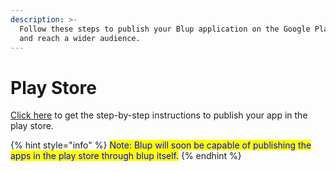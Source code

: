 ```yaml
---
description: >-
  Follow these steps to publish your Blup application on the Google Play Store
  and reach a wider audience.
---
```


# Play Store

[Click here](https://support.google.com/googleplay/android-developer/answer/9859152?hl=en) to get the step-by-step instructions to publish your app in the play store.

{% hint style="info" %}
<mark style="color:blue;">Note: Blup will soon be capable of publishing the apps in the play store through blup itself.</mark>&#x20;
{% endhint %}
